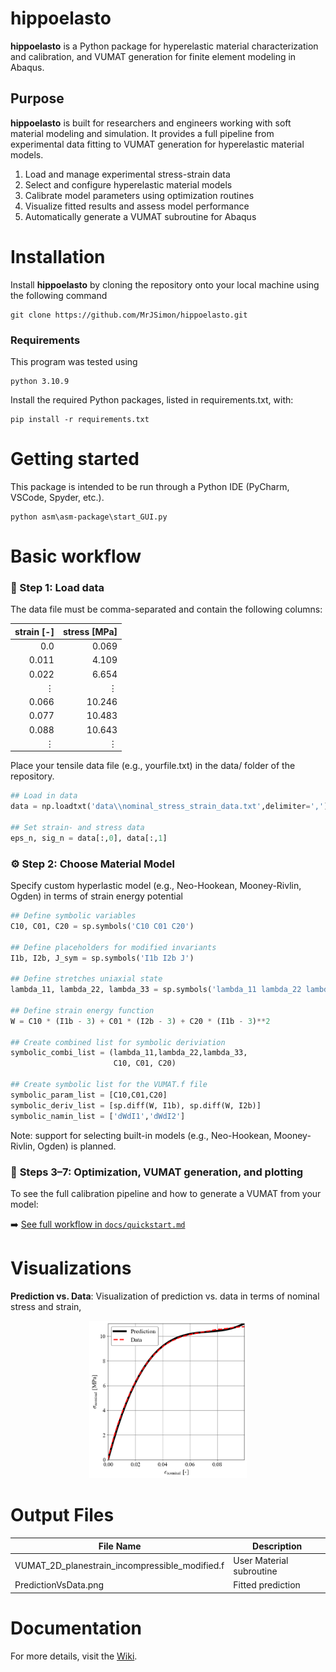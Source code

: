 # hippoelasto
**hippoelasto** is a Python package for hyperelastic material characterization and calibration, and VUMAT generation for finite element modeling in Abaqus.

## Purpose  
**hippoelasto** is built for researchers and engineers working with soft material modeling and simulation. It provides a full pipeline from experimental data fitting to VUMAT generation for hyperelastic material models.

1. Load and manage experimental stress-strain data 
1. Select and configure hyperelastic material models 
3. Calibrate model parameters using optimization routines
4. Visualize fitted results and assess model performance
5. Automatically generate a VUMAT subroutine for Abaqus

# Installation
Install **hippoelasto** by cloning the repository onto your local machine using the following command

    git clone https://github.com/MrJSimon/hippoelasto.git

### Requirements
This program was tested using

    python 3.10.9

Install the required Python packages, listed in requirements.txt, with:  

    pip install -r requirements.txt

# Getting started
This package is intended to be run through a Python IDE (PyCharm, VSCode, Spyder, etc.). 

    python asm\asm-package\start_GUI.py

# Basic workflow

### 📂 Step 1: Load data
The data file must be comma-separated and contain the following columns:

| strain [-] | stress [MPa] |
|---------------:|--------------:|
| 0.0          | 0.069           |
| 0.011          | 4.109         |
| 0.022          | 6.654         |
| ⋮              | ⋮              |
| 0.066          | 10.246        |
| 0.077          | 10.483        |
| 0.088          | 10.643        |
| ⋮              | ⋮              |

Place your tensile data file (e.g., yourfile.txt) in the data/ folder of the repository.

```python
## Load in data
data = np.loadtxt('data\\nominal_stress_strain_data.txt',delimiter=',')

## Set strain- and stress data
eps_n, sig_n = data[:,0], data[:,1]
```

### ⚙️ Step 2: Choose Material Model
Specify custom hyperlastic model (e.g., Neo-Hookean, Mooney-Rivlin, Ogden) in terms of strain energy potential

```python
## Define symbolic variables
C10, C01, C20 = sp.symbols('C10 C01 C20')

## Define placeholders for modified invariants
I1b, I2b, J_sym = sp.symbols('I1b I2b J')

## Define stretches uniaxial state
lambda_11, lambda_22, lambda_33 = sp.symbols('lambda_11 lambda_22 lambda_33', positive=True)

## Define strain energy function
W = C10 * (I1b - 3) + C01 * (I2b - 3) + C20 * (I1b - 3)**2

## Create combined list for symbolic deriviation
symbolic_combi_list = (lambda_11,lambda_22,lambda_33,
                       C10, C01, C20)

## Create symbolic list for the VUMAT.f file
symbolic_param_list = [C10,C01,C20]
symbolic_deriv_list = [sp.diff(W, I1b), sp.diff(W, I2b)]
symbolic_namin_list = ['dWdI1','dWdI2']
```
Note: support for selecting built-in models (e.g., Neo-Hookean, Mooney-Rivlin, Ogden) is planned.

### 🔧 **Steps 3–7: Optimization, VUMAT generation, and plotting**

To see the full calibration pipeline and how to generate a VUMAT from your model:

➡️ [See full workflow in `docs/quickstart.md`](docs/quickstart.md)

# Visualizations

**Prediction vs. Data**: Visualization of prediction vs. data in terms of nominal stress and strain,
<p align="center">
  <img src="./docs/images/predictionvsdata.png" alt="Nnominal stress/strain data and prediction" width="50%">
</p>

# Output Files

| File Name                                       | Description                                |
|-------------------------------------------------|--------------------------------------------|
| VUMAT_2D_planestrain_incompressible_modified.f  | User Material subroutine                   |
| PredictionVsData.png                            | Fitted prediction                          |

# Documentation
For more details, visit the [Wiki](https://github.com/MrJSimon/hippoelasto/wiki).
